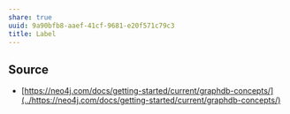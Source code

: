 ```yaml
---
share: true
uuid: 9a90bfb8-aaef-41cf-9681-e20f571c79c3
title: Label
---
```

## Source

* [https://neo4j.com/docs/getting-started/current/graphdb-concepts/](../https://neo4j.com/docs/getting-started/current/graphdb-concepts/)